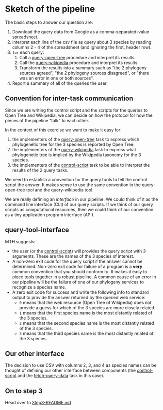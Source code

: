 # Sketch of the pipeline

The basic steps to answer our question are:
  1. Download the query data from Google as a comma-separated-value spreadsheet.
  2. Interpret each line of the csv file as query about 3 species by reading columns 2 - 4
  of the spreadsheet (and ignoring the first, header row).
  3. `for` each query:
      1. Call a [query-open-tree](./query-open-tree-README.md) procedure and interpret
       its results.
      2. Call the [query-wikipedia](./query-wikipedia-README.md) procedure and interpret
       its results.
      3. Transform the results into a summary such as "the 2 phylogeny sources agreed",
       "the 2 phylogeny sources disagreed", or "there was an error in one or both sources".
  4. Report a summary of all of the queries the user.



## Convention for inter-task communication
Since we are writing the control script and the scripts for the queries to Open Tree and
    Wikipedia, we can decide on how the protocol for how the pieces of the pipeline "talk"
    to each other.

In the context of this exercise we want to make it easy for:
  1. the implementers of the [query-open-tree](./query-open-tree-README.md) task to
    express which phylogenetic tree for the 3 species is reported by Open Tree.
  2. the implementers of the [query-wikipedia](./query-wikipedia-README.md) task to
    express what phylogenetic tree is implied by the Wikipedia taxonomy for the 3 species.
  3. the implementers of the [control-script](./control-script-README.md) task to
    be able to interpret the results of the 2 query tasks.

We need to establish a convention for the query tools to tell the control script the answer.
    It makes sense to use the same convention in the query-open-tree tool and
    the query-wikipedia tool.

We are really defining an *interface* in our pipeline.
We could think of it as the command line interface (CLI) of our query scripts.
If we think of our query scripts as computational resources, then we could think of our
    convention as a tiny application program interface (API).

## query-tool-interface
MTH suggests:

  * the user (or the [control-script](./control-script-README.md)) 
    will provides the query script with 3 arguments.
    These are the names of the 3 species of interest.
  * A non-zero exit code for the query script if the answer cannot be determined. Non-zero
    exit code for failure of a program is a **very** common convention
    that you should conform to.
    It makes it easy to piece tools together in a robust pipeline.
    A common cause of an error in our pipeline will be the failure of one of our
    phylogeny services to recognize a species name.
  * A zero exit code for success and write the following info to standard output to
    provide the answer returned by the queried web service:
    * `0` means that the web resource (Open Tree of Wikipedia) does not provide a guess
        for which of the 3 species are more closely related.
    * `1` means that the first species name is the most distantly related of the 3 species.
    * `2` means that the second species name is the most distantly related of the 3 species.
    * `3` means that the third species name is the most distantly related of the 3 species.

## Our other interface
The decision to use CSV with columns 2, 3, and 4 as species names can be thought of 
    defining our other interface between components (the 
    [control-script](./control-script-README.md)
    and the [fetch-query-data](fetch-query-data-README.md) task in this case).


## On to step 3
Head over to [Step3-README.md](./Step3-README.md)
